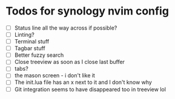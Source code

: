 # Todos for synology nvim config

- [ ] Status line all the way across if possible?
- [ ] Linting?
- [ ] Terminal stuff
- [ ] Tagbar stuff
- [ ] Better fuzzy search
- [ ] Close treeview as soon as I close last buffer
- [ ] tabs?
- [ ] the mason screen - i don't like it
- [ ] The init.lua file has an x next to it and I don't know why
- [ ] Git integration seems to have disappeared too in treeview lol
